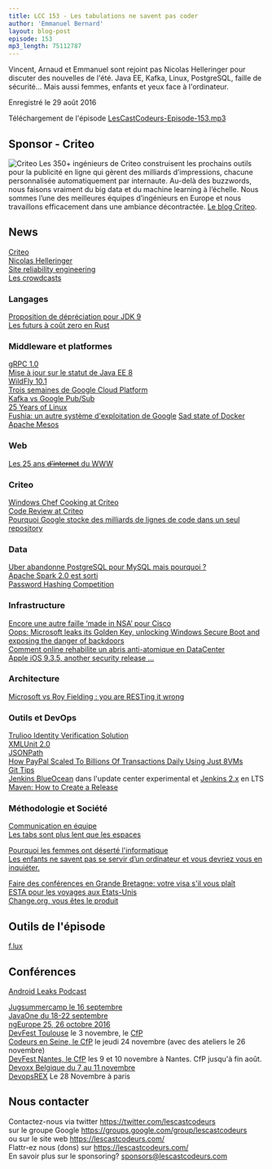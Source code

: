 ```yaml
---
title: LCC 153 - Les tabulations ne savent pas coder
author: 'Emmanuel Bernard'
layout: blog-post
episode: 153
mp3_length: 75112787
---
```

Vincent, Arnaud et Emmanuel sont rejoint pas Nicolas Helleringer pour discuter des nouvelles de l'été.
Java EE, Kafka, Linux, PostgreSQL, faille de sécurité...
Mais aussi femmes, enfants et yeux face à l'ordinateur.

Enregistré le 29 août 2016

Téléchargement de l'épisode [LesCastCodeurs-Episode-153.mp3](http://traffic.libsyn.com/lescastcodeurs/LesCastCodeurs-Episode-153.mp3)

## Sponsor - Criteo

<p class="sponsor">
<img src="/images/promo/sponsors/criteo-198x54px.png" alt="Criteo" />
Les 350+ ingénieurs de Criteo construisent les prochains outils pour la publicité en ligne qui gèrent des milliards d’impressions, chacune personnalisée automatiquement par internaute.
Au-delà des buzzwords, nous faisons vraiment du big data et du machine learning à l’échelle.
Nous sommes l’une des meilleures équipes d’ingénieurs en Europe et nous travaillons efficacement dans une ambiance décontractée.
<a href="http://labs.criteo.com">Le blog Criteo</a>.
</p>

##  News

[Criteo](http://labs.criteo.com)  
[Nicolas Helleringer](https://twitter.com/nhelleringer)  
[Site reliability engineering](https://en.wikipedia.org/wiki/Site_reliability_engineer)  
[Les crowdcasts](https://lescastcodeurs.com/crowdcast/)  

### Langages

[Proposition de dépréciation pour JDK 9](http://openjdk.java.net/jeps/277)  
[Les futurs à coût zero en Rust](http://aturon.github.io/blog/2016/08/11/futures/)  

### Middleware et platformes

[gRPC 1.0](https://cloudplatform.googleblog.com/2016/08/gRPC-a-true-Internet-scale-RPC-framework-is-now-1-and-ready-for-production-deployments.html)  
[Mise à jour sur le statut de Java EE 8](https://java.net/projects/javaee-spec/lists/users/archive/2016-08/message/4)  
[WildFly 10.1](http://wildfly.org/news/2016/08/19/WildFly10-1-Released/)  
[Trois semaines de Google Cloud Platform](https://alexismp.wordpress.com/2016/08/22/three-weeks-in-the-life-of-the-google-cloud-platform-gcp/)  
[Kafka vs Google Pub/Sub](http://www.jesse-anderson.com/2016/07/apache-kafka-and-google-cloud-pubsub/)  
[25 Years of Linux](https://www.linux.com/news/linus-torvalds-reflects-25-years-linux)  
[Fushia: un autre système d'exploitation de Google](http://uk.businessinsider.com/google-building-new-operating-system-fuchsia-not-based-on-android-linux-kernel-2016-8?r=US&IR=T)
[Sad state of Docker](http://www.linux-toys.com/?p=684)  
[Apache Mesos](https://mesos.apache.org)  

###  Web

[Les 25 ans <del>d’internet</del> du WWW](http://www.telegraph.co.uk/technology/2016/08/06/the-worlds-first-website-went-online-25-years-ago-today/)

### Criteo

[Windows Chef Cooking at Criteo](http://labs.criteo.com/2016/07/windows-chef-cooking-criteo/)  
[Code Review at Criteo](http://labs.criteo.com/2016/06/taking-care-culture-one-toilet-time/)  
[Pourquoi Google stocke des milliards de lignes de code dans un seul repository](https://www.youtube.com/watch?v=W71BTkUbdqE)  

### Data

[Uber abandonne PostgreSQL pour MySQL mais pourquoi ?](http://use-the-index-luke.com/blog/2016-07-29/on-ubers-choice-of-databases)  
[Apache Spark 2.0 est sorti](http://spark.apache.org/releases/spark-release-2-0-0.html)  
[Password Hashing Competition](https://password-hashing.net/)  

### Infrastructure

[Encore une autre faille ‘made in NSA’ pour Cisco](http://www.silicon.fr/autre-faille-made-in-nsa-cisco-155593.html)   
[Oops: Microsoft leaks its Golden Key, unlocking Windows Secure Boot and exposing the danger of backdoors](http://appleinsider.com/articles/16/08/10/oops-microsoft-leaks-its-golden-key-unlocking-windows-secure-boot-and-exposing-the-danger-of-backdoors)    
[Comment online rehabilite un abris anti-atomique en DataCenter](https://blog.online.net/2016/08/23/c14-story-part-1-meet-our-nuclear-fallout-shelter/)   
[Apple iOS 9.3.5, another security release ...](http://www.macrumors.com/2016/08/25/apple-releases-ios-9-3-5/)     

### Architecture

[Microsoft vs Roy Fielding : you are RESTing it wrong](https://www.infoq.com/news/2016/07/microsoft-rest-api)  

###  Outils et DevOps

[Trulioo Identity Verification Solution](https://www.trulioo.com/product/identity-verification/)  
[XMLUnit 2.0](http://www.baeldung.com/xmlunit2)  
[JSONPath](http://goessner.net/articles/JsonPath/)  
[How PayPal Scaled To Billions Of Transactions Daily Using Just 8VMs](http://highscalability.com/blog/2016/8/15/how-paypal-scaled-to-billions-of-transactions-daily-using-ju.html)  
[Git Tips](https://github.com/git-tips/tips)  
[Jenkins BlueOcean](https://jenkins.io/blog/2016/07/19/blue-ocean-update/) dans l'update center experimental et [Jenkins 2.x](https://jenkins.io/changelog-stable/) en LTS  
[Maven: How to Create a Release](http://blog.soebes.de/blog/2016/08/08/maven-how-to-create-a-release/)  

###  Méthodologie et Société

[Communication en équipe](http://ben.balter.com/2014/11/06/rules-of-communicating-at-github/)  
[Les tabs sont plus lent que les espaces](https://bugzilla.mozilla.org/show_bug.cgi?id=1154339)  

[Pourquoi les femmes ont déserté l'informatique](http://www.npr.org/sections/money/2014/10/21/357629765/when-women-stopped-coding)  
[Les enfants ne savent pas se servir d’un ordinateur et vous devriez vous en inquiéter.](https://nicolaslegland.wordpress.com/2013/08/15/les-enfants-ne-savent-pas-se-servir-dun-ordinateur/)  

[Faire des conférences en Grande Bretagne: votre visa s'il vous plaît](https://twitter.com/dgryski/status/767422312589189120)  
[ESTA pour les voyages aux Etats-Unis](https://esta.cbp.dhs.gov/esta/)  
[Change.org, vous êtes le produit](https://framablog.org/2016/07/20/ce-que-valent-nos-adresses-quand-nous-signons-une-petition/)  

##  Outils de l'épisode

[f.lux](https://justgetflux.com/)  

## Conférences

[Android Leaks Podcast](https://androidleakspodcast.com)  

[Jugsummercamp le 16 septembre](http://www.jugsummercamp.org)  
[JavaOne du 18-22 septembre](https://www.oracle.com/javaone/index.html)  
[ngEurope 25, 26 octobre 2016](https://t.co/UblCejtVtR)  
[DevFest Toulouse](https://devfesttoulouse.fr/) le 3 novembre, le [CfP](https://devfest-toulouse.cfp.io)  
[Codeurs en Seine, le CfP](https://www.papercall.io/ces-2016) le jeudi 24 novembre (avec des ateliers le 26 novembre)  
[DevFest Nantes, le CfP](https://cfp.gdgnantes.com/) les 9 et 10 novembre à Nantes. CfP jusqu'à fin août.  
[Devoxx Belgique du 7 au 11 novembre](https://devoxx.be)  
[DevopsREX](http://www.devopsrex.fr) Le 28 Novembre à paris
  
## Nous contacter

Contactez-nous via twitter <https://twitter.com/lescastcodeurs>  
sur le groupe Google <https://groups.google.com/group/lescastcodeurs>  
ou sur le site web <https://lescastcodeurs.com/>  
Flattr-ez nous (dons) sur <https://lescastcodeurs.com/>  
En savoir plus sur le sponsoring? sponsors@lescastcodeurs.com  
